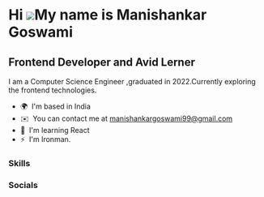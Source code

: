 Hi ![](https://user-images.githubusercontent.com/18350557/176309783-0785949b-9127-417c-8b55-ab5a4333674e.gif)My name is Manishankar Goswami
===========================================================================================================================================

Frontend Developer and Avid Lerner
----------------------------------

I am a Computer Science Engineer ,graduated in 2022.Currently exploring the frontend technologies.

* 🌍  I'm based in India
* ✉️  You can contact me at [manishankargoswami99@gmail.com](mailto:manishankargoswami99@gmail.com)
* 🧠  I'm learning React
* ⚡  I'm Ironman.

### Skills




### Socials

